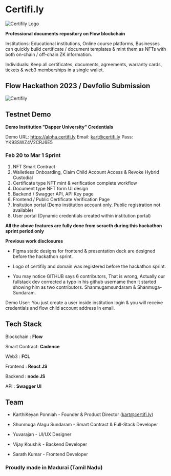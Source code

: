 # Certifi.ly

![Certifily Logo](https://github.com/mrkart/certifi/blob/main/frontend/src/assets/images/logo.png) 

**Professional documents repository on Flow blockchain**

Institutions:
Educational institutions, Online course platforms, Businesses can quickly build certificate / document templates & mint them as NFTs with both on-chain / off-chain ZK information. 

Individuals:
Keep all certificates, documents, agreements, warranty cards, tickets & web3 memberships in a single wallet.

## Flow Hackathon 2023 / Devfolio Submission
![Certifily](https://github.com/mrkart/certifi/blob/main/frontend/src/assets/images/certifi-loader.gif)

## Testnet Demo
**Demo Institution "Dapper University" Credentials**

Demo URL: https://alpha.certifi.ly
Email:
kart@certifi.ly
Pass:
YK93SWZ4V2CRJ6E5

### Feb 20 to Mar 1 Sprint

1. NFT Smart Contract
2. Walletless Onboarding, Claim Child Account Access & Revoke Hybrid Custodial
3. Certificate type NFT mint & verification complete workflow
4. Document type NFT form UI design
4. Backend / Swagger API, API Key page
5. Frontend / Public Certificate Verification Page
6. Insitution portal (Demo institution account only. Public registration not available)
7. User portal (Dynamic credentials created within institution portal)

**All the above features are fully done from scracth during this hackathon sprint period only**

**Previous work disclosures** 
- Figma static designs for frontend & presentation deck are designed before the hackathon sprint. 
* Logo of certifily and domain was registered before the hackathon sprint. 
+ You may notice GITHUB says 6 contributors, That is wrong, Actually our fullstack dev corrected a typo in his github username then it started showing him as two contributors. Shanmugamsundaram & Shanmuga-Sundaram. 




Demo User: You just create a user inside institution login & you will receive credentials and flow child account address in email.

## Tech Stack
Blockchain : **Flow**

Smart Contract: **Cadence**

Web3       : **FCL**

Frontend   : **React JS**

Backend    : **node JS**

API        : **Swagger UI**


## Team
- KarthiKeyan Ponniah - Founder & Product Director (kart@certifi.ly)
* Shunmuga Alagu Sundaram - Smart Contract & Full-Stack Developer
+ Yuvarajan - UI/UX Designer
- Vijay Koushik - Backend Developer
* Sarath Kumar - Frontend Developer


### Proudly made in Madurai (Tamil Nadu)
